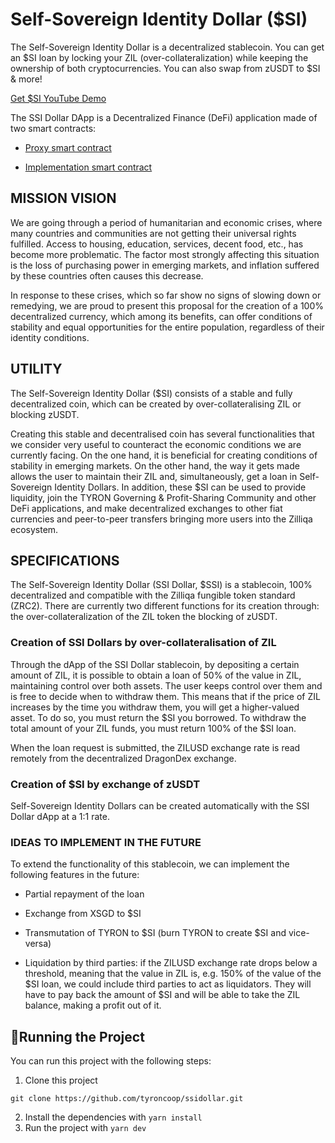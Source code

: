 # Self-Sovereign Identity Dollar ($SI)

The Self-Sovereign Identity Dollar is a decentralized stablecoin. You can get an $SI loan by locking your ZIL (over-collateralization) while keeping the ownership of both cryptocurrencies. You can also swap from zUSDT to $SI & more!

[Get $SI YouTube Demo](https://youtu.be/juyqwMEoVwE)

The SSI Dollar DApp is a Decentralized Finance (DeFi) application made of two smart contracts:

-   [Proxy smart contract](./smartContracts/ssiDollar.tyron.scilla)

-   [Implementation smart contract](./smartContracts/ssiDollarImpl.tyron.scilla)

## MISSION VISION

We are going through a period of humanitarian and economic crises, where many countries and communities are not getting their universal rights fulfilled. Access to housing, education, services, decent food, etc., has become more problematic. The factor most strongly affecting this situation is the loss of purchasing power in emerging markets, and inflation suffered by these countries often causes this decrease.

In response to these crises, which so far show no signs of slowing down or remedying, we are proud to present this proposal for the creation of a 100% decentralized currency, which among its benefits, can offer conditions of stability and equal opportunities for the entire population, regardless of their identity conditions.

## UTILITY

The Self-Sovereign Identity Dollar ($SI) consists of a stable and fully decentralized coin, which can be created by over-collateralising ZIL or blocking zUSDT.

Creating this stable and decentralised coin has several functionalities that we consider very useful to counteract the economic conditions we are currently facing. On the one hand, it is beneficial for creating conditions of stability in emerging markets. On the other hand, the way it gets made allows the user to maintain their ZIL and, simultaneously, get a loan in Self-Sovereign Identity Dollars. In addition, these $SI can be used to provide liquidity, join the TYRON Governing & Profit-Sharing Community and other DeFi applications, and make decentralized exchanges to other fiat currencies and peer-to-peer transfers bringing more users into the Zilliqa ecosystem.

## SPECIFICATIONS

The Self-Sovereign Identity Dollar (SSI Dollar, $SSI) is a stablecoin, 100% decentralized and compatible with the Zilliqa fungible token standard (ZRC2).
There are currently two different functions for its creation through:
the over-collateralization of the ZIL token
the blocking of zUSDT.

### Creation of SSI Dollars by over-collateralisation of ZIL

Through the dApp of the SSI Dollar stablecoin, by depositing a certain amount of ZIL, it is possible to obtain a loan of 50% of the value in ZIL, maintaining control over both assets. The user keeps control over them and is free to decide when to withdraw them. This means that if the price of ZIL increases by the time you withdraw them, you will get a higher-valued asset. To do so, you must return the $SI you borrowed. To withdraw the total amount of your ZIL funds, you must return 100% of the $SI loan.

When the loan request is submitted, the ZILUSD exchange rate is read remotely from the decentralized DragonDex exchange.

### Creation of $SI by exchange of zUSDT

Self-Sovereign Identity Dollars can be created automatically with the SSI Dollar dApp at a 1:1 rate.

### IDEAS TO IMPLEMENT IN THE FUTURE

To extend the functionality of this stablecoin, we can implement the following features in the future:

-   Partial repayment of the loan

-   Exchange from XSGD to $SI

-   Transmutation of TYRON to $SI (burn TYRON to create $SI and vice-versa)

-   Liquidation by third parties: if the ZILUSD exchange rate drops below a threshold, meaning that the value in ZIL is, e.g. 150% of the value of the $SI loan, we could include third parties to act as liquidators. They will have to pay back the amount of $SI and will be able to take the ZIL balance, making a profit out of it.

## 🚀Running the Project

You can run this project with the following steps:

1. Clone this project

```
git clone https://github.com/tyroncoop/ssidollar.git
```

2. Install the dependencies with `yarn install`
3. Run the project with `yarn dev`
